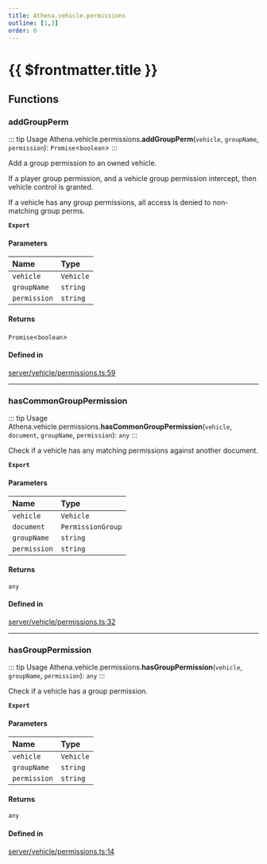 ```yaml
---
title: Athena.vehicle.permissions
outline: [1,3]
order: 0
---
```


# {{ $frontmatter.title }}


## Functions

### addGroupPerm

::: tip Usage
Athena.vehicle.permissions.**addGroupPerm**(`vehicle`, `groupName`, `permission`): `Promise`<`boolean`\>
:::

Add a group permission to an owned vehicle.

If a player group permission, and a vehicle group permission intercept, then vehicle control is granted.

If a vehicle has any group permissions, all access is denied to non-matching group perms.

**`Export`**

#### Parameters

| Name | Type |
| :------ | :------ |
| `vehicle` | `Vehicle` |
| `groupName` | `string` |
| `permission` | `string` |

#### Returns

`Promise`<`boolean`\>

#### Defined in

[server/vehicle/permissions.ts:59](https://github.com/Stuyk/altv-athena/blob/e51302d/src/core/server/vehicle/permissions.ts#L59)

___

### hasCommonGroupPermission

::: tip Usage
Athena.vehicle.permissions.**hasCommonGroupPermission**(`vehicle`, `document`, `groupName`, `permission`): `any`
:::

Check if a vehicle has any matching permissions against another document.

**`Export`**

#### Parameters

| Name | Type |
| :------ | :------ |
| `vehicle` | `Vehicle` |
| `document` | `PermissionGroup` |
| `groupName` | `string` |
| `permission` | `string` |

#### Returns

`any`

#### Defined in

[server/vehicle/permissions.ts:32](https://github.com/Stuyk/altv-athena/blob/e51302d/src/core/server/vehicle/permissions.ts#L32)

___

### hasGroupPermission

::: tip Usage
Athena.vehicle.permissions.**hasGroupPermission**(`vehicle`, `groupName`, `permission`): `any`
:::

Check if a vehicle has a group permission.

**`Export`**

#### Parameters

| Name | Type |
| :------ | :------ |
| `vehicle` | `Vehicle` |
| `groupName` | `string` |
| `permission` | `string` |

#### Returns

`any`

#### Defined in

[server/vehicle/permissions.ts:14](https://github.com/Stuyk/altv-athena/blob/e51302d/src/core/server/vehicle/permissions.ts#L14)
